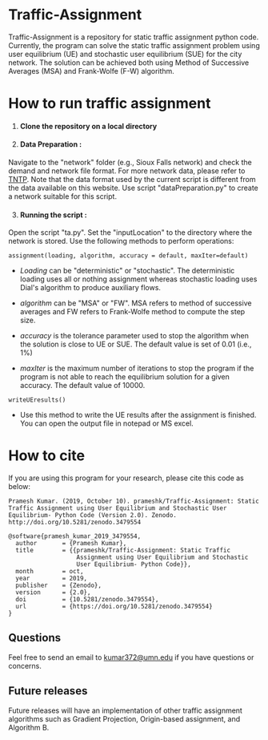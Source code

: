 # Traffic-Assignment
Traffic-Assignment is a repository for static traffic assignment python code. Currently, the program can solve the static traffic assignment problem using user equilibrium (UE) and stochastic user equilibrium (SUE) for the city network. The solution can be achieved both using Method of Successive Averages (MSA) and Frank-Wolfe (F-W) algorithm.



# How to run traffic assignment
1. #### Clone the repository on a local directory  

2. #### Data Preparation : 
Navigate to the "network" folder (e.g., Sioux Falls network) and check the demand and network file format. For more network data, please refer to [TNTP](https://github.com/bstabler/TransportationNetworks). Note that the data format used by the current script is different from the data available on this website. Use script "dataPreparation.py" to create a network suitable for this script.

3. #### Running the script :
Open the script "ta.py". Set the "inputLocation"  to the directory where the network is stored. Use the following methods to perform operations:

```
assignment(loading, algorithm, accuracy = default, maxIter=default)
```
 - *Loading* can be "deterministic" or "stochastic". The deterministic loading uses all or nothing assignment whereas stochastic loading uses Dial's algorithm to produce auxiliary flows.
 
 - *algorithm* can be "MSA" or "FW". MSA refers to method of successive averages and FW refers to Frank-Wolfe method to compute the step size.
 
 - *accuracy* is the tolerance parameter used to stop the algorithm when the solution is close to UE or SUE. The default value is set of 0.01 (i.e., 1%)
 
 - *maxIter* is the maximum number of iterations to stop the program if the program is not able to reach the equilibrium solution for a given accuracy. The default value of 10000.
 
 
```
writeUEresults()
```
 - Use this method to write the UE results after the assignment is finished. You can open the output file in notepad or MS excel. 
 
 
# How to cite
If you are using this program for your research, please cite this code as below:
```
Pramesh Kumar. (2019, October 10). prameshk/Traffic-Assignment: Static Traffic Assignment using User Equilibrium and Stochastic User Equilibrium- Python Code (Version 2.0). Zenodo. http://doi.org/10.5281/zenodo.3479554
```

```
@software{pramesh_kumar_2019_3479554,
  author       = {Pramesh Kumar},
  title        = {{prameshk/Traffic-Assignment: Static Traffic 
                   Assignment using User Equilibrium and Stochastic
                   User Equilibrium- Python Code}},
  month        = oct,
  year         = 2019,
  publisher    = {Zenodo},
  version      = {2.0},
  doi          = {10.5281/zenodo.3479554},
  url          = {https://doi.org/10.5281/zenodo.3479554}
}
```


## Questions
Feel free to send an email to [kumar372@umn.edu](kumar372@umn.edu) if you have questions or concerns.


## Future releases
Future releases will have an implementation of other traffic assignment algorithms such as Gradient Projection, Origin-based assignment, and Algorithm B. 



